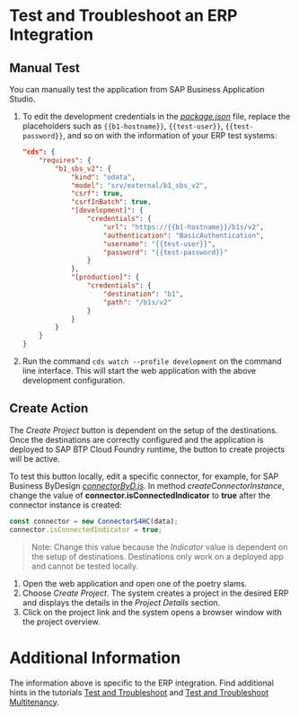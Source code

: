# Test and Troubleshoot an ERP Integration

## Manual Test

You can manually test the application from SAP Business Application Studio. 

1. To edit the development credentials in the [*package.json*](../../../tree/main-multi-tenant/package.json) file, replace the placeholders such as `{{b1-hostname}}`, `{{test-user}}`, `{{test-password}}`, and so on with the information of your ERP test systems:
    ```json
    "cds": {
        "requires": {
            "b1_sbs_v2": {
                "kind": "odata",
                "model": "srv/external/b1_sbs_v2",
                "csrf": true,
                "csrfInBatch": true,
                "[development]": {
                    "credentials": {
                        "url": "https://{{b1-hostname}}/b1s/v2",
                        "authentication": "BasicAuthentication",
                        "username": "{{test-user}}",
                        "password": "{{test-password}}"
                    }
                },
                "[production]": {
                    "credentials": {
                        "destination": "b1",
                        "path": "/b1s/v2"
                    }
                }
            }
        }
    }
    ```

2. Run the command `cds watch --profile development` on the command line interface. This will start the web application with the above development configuration.

## Create Action
The *Create Project* button is dependent on the setup of the destinations. Once the destinations are correctly configured and the application is deployed to SAP BTP Cloud Foundry runtime, the button to create projects will be active. 

To test this button locally, edit a specific connector, for example, for SAP Business ByDesign [*connectorByD.js*](../../../tree/main-multi-tenant/srv/connector/connectorByD.js). In method _createConnectorInstance_, change the value of **connector.isConnectedIndicator** to **true** after the connector instance is created:

```javascript
const connector = new ConnectorS4HC(data);
connector.isConnectedIndicator = true;
```

> Note: Change this value because the *Indicator* value is dependent on the setup of destinations. Destinations only work on a deployed app and cannot be tested locally.

1. Open the web application and open one of the poetry slams. 
2. Choose *Create Project*. The system creates a project in the desired ERP and displays the details in the *Project Details* section. 
3. Click on the project link and the system opens a browser window with the project overview.

# Additional Information

The information above is specific to the ERP integration. Find additional hints in the tutorials [Test and Troubleshoot](16-Test-Trace-Debug.md) and [Test and Troubleshoot Multitenancy](26-Test-Trace-Debug-Multi-Tenancy.md).
